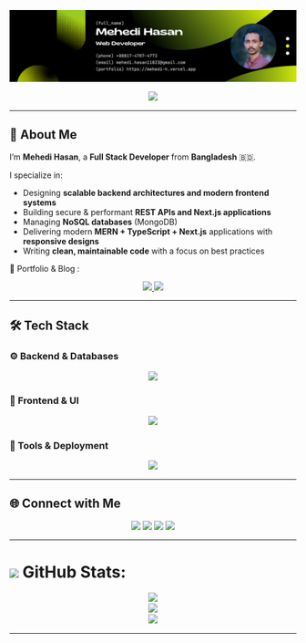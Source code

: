 <!-- 🔵 Banner -->
<p align="center">
  <img src="./Hero.png" alt="Professional LinkedIn-Style Banner" />
</p>

<!-- 🧑‍💻 Typing Intro -->
<p align="center">
  <img src="https://readme-typing-svg.herokuapp.com?font=Fira+Code&size=24&pause=800&color=469600&center=true&width=700&lines=Full+Stack+Developer;Frontend+%26+Backend+Engineer;MERN+Stack+%26+Next.js+Specialist;Building+Scalable+Web+Applications;API+%26+Database+Expert" />
</p>

---

## 👋 About Me  

I’m **Mehedi Hasan**, a **Full Stack Developer** from **Bangladesh** 🇧🇩.  

I specialize in:  
- Designing **scalable backend architectures and modern frontend systems**  
- Building secure & performant **REST APIs and Next.js applications**  
- Managing **NoSQL databases** (MongoDB)  
- Delivering modern **MERN + TypeScript + Next.js** applications with **responsive designs**  
- Writing **clean, maintainable code** with a focus on best practices  

📌 Portfolio & Blog :

<p align="center">
  <a href="https://mehedi-h.vercel.app">
    <img src="https://img.shields.io/badge/Portfolio-469600?style=for-the-badge&logo=vercel&logoColor=white"/>
  </a>
  <a href="https://dev.to/mehedihasan1102">
    <img src="https://img.shields.io/badge/Dev.to-469600?style=for-the-badge&logo=dev.to&logoColor=white"/>
  </a>
</p>

---

## 🛠️ Tech Stack  

### ⚙️ Backend & Databases  
<p align="center">
  <img src="https://skillicons.dev/icons?i=nodejs,express,mongodb,mysql,prisma,firebase" />
</p>

### 🎨 Frontend & UI  
<p align="center">
  <img src="https://skillicons.dev/icons?i=react,next,redux,ts,js,tailwind,vite" />
</p>

### 🔧 Tools & Deployment  
<p align="center">
  <img src="https://skillicons.dev/icons?i=git,github,vercel,netlify" />
</p>

---

## 🌐 Connect with Me  

<p align="center">
  <a href="https://linkedin.com/in/mehedi-hasan1102"><img src="https://img.shields.io/badge/LinkedIn-469600?style=for-the-badge&logo=linkedin&logoColor=white"/></a>
  <a href="https://x.com/mehedihasan1102"><img src="https://img.shields.io/badge/X-469600?style=for-the-badge&logo=x&logoColor=white"/></a>
  <a href="mailto:mehedi.hasan11023@gmail.com"><img src="https://img.shields.io/badge/Email-469600?style=for-the-badge&logo=gmail&logoColor=white"/></a>
  <a href="https://github.com/mehedi-hasan1102"><img src="https://img.shields.io/badge/GitHub-469600?style=for-the-badge&logo=github&logoColor=white"/></a>
</p>

---

# <img src="https://media.giphy.com/media/iY8CRBdQXODJSCERIr/giphy.gif" width="32"> GitHub Stats:

<p align="center">
  <img src="https://github-readme-stats.vercel.app/api?username=mehedi-hasan1102&show_icons=true&bg_color=00000000&title_color=469600&text_color=469600&icon_color=469600&hide_border=true" /><br/>
  <img src="https://nirzak-streak-stats.vercel.app/?user=mehedi-hasan1102&theme=dark&hide_border=true&background=00000000&ring=469600&fire=469600&currStreakLabel=469600" /><br/>
  <img src="https://github-readme-stats.vercel.app/api/top-langs/?username=mehedi-hasan1102&layout=compact&bg_color=00000000&title_color=469600&text_color=469600&hide_border=true" />
</p>

---

<!-- End of README -->
